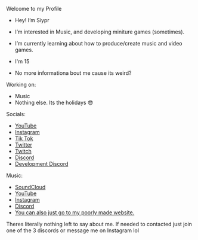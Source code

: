 Welcome to my Profile
- Hey! I’m Siypr
- I’m interested in Music, and developing miniture games (sometimes).
- I’m currently learning about how to produce/create music and video games.

- I'm 15
- No more informationa bout me cause its weird?

Working on:
- Music
- Nothing else. Its the holidays 😎

Socials:
- [YouTube](https://youtube.com/siypr)
- [Instagram](https://instagram.com/siypryt)
- [Tik Tok](https://tiktok.com/@siypr)
- [Twitter](https://twitter.com/siypr)
- [Twitch](https://twitch.tv/siypryt)
- [Discord](https://discord.gg/fSfuW4AS3B)
- [Development Discord](https://discord.gg/Mth2uQS)

Music:
- [SoundCloud](https://soundcloud.com/imrainclouds)
- [YouTube](https://youtube.com/@imrainclouds)
- [Instagram](https://instagram.com/im.rain.clouds)
- [Discord](https://discord.gg/rdhvS48wUK)
- [You can also just go to my poorly made website.](https://siypryt.github.io/audioplayer.html)

Theres literally nothing left to say about me. If needed to contacted just join one of the 3 discords or message me on Instagram lol
